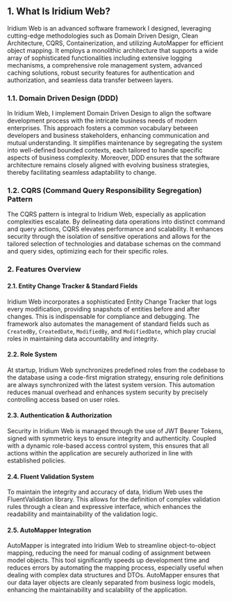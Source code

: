 ## 1. What Is Iridium Web?
Iridium Web is an advanced software framework I designed, leveraging cutting-edge methodologies such as Domain Driven Design, Clean Architecture, CQRS, Containerization, and utilizing AutoMapper for efficient object mapping. It employs a monolithic architecture that supports a wide array of sophisticated functionalities including extensive logging mechanisms, a comprehensive role management system, advanced caching solutions, robust security features for authentication and authorization, and seamless data transfer between layers.

### 1.1. Domain Driven Design (DDD)
In Iridium Web, I implement Domain Driven Design to align the software development process with the intricate business needs of modern enterprises. This approach fosters a common vocabulary between developers and business stakeholders, enhancing communication and mutual understanding. It simplifies maintenance by segregating the system into well-defined bounded contexts, each tailored to handle specific aspects of business complexity. Moreover, DDD ensures that the software architecture remains closely aligned with evolving business strategies, thereby facilitating seamless adaptability to change.

### 1.2. CQRS (Command Query Responsibility Segregation) Pattern
The CQRS pattern is integral to Iridium Web, especially as application complexities escalate. By delineating data operations into distinct command and query actions, CQRS elevates performance and scalability. It enhances security through the isolation of sensitive operations and allows for the tailored selection of technologies and database schemas on the command and query sides, optimizing each for their specific roles.

### 2. Features Overview

#### 2.1. Entity Change Tracker & Standard Fields
Iridium Web incorporates a sophisticated Entity Change Tracker that logs every modification, providing snapshots of entities before and after changes. This is indispensable for compliance and debugging. The framework also automates the management of standard fields such as `CreatedBy`, `CreatedDate`, `ModifiedBy`, and `ModifiedDate`, which play crucial roles in maintaining data accountability and integrity.

#### 2.2. Role System
At startup, Iridium Web synchronizes predefined roles from the codebase to the database using a code-first migration strategy, ensuring role definitions are always synchronized with the latest system version. This automation reduces manual overhead and enhances system security by precisely controlling access based on user roles.

#### 2.3. Authentication & Authorization
Security in Iridium Web is managed through the use of JWT Bearer Tokens, signed with symmetric keys to ensure integrity and authenticity. Coupled with a dynamic role-based access control system, this ensures that all actions within the application are securely authorized in line with established policies.

#### 2.4. Fluent Validation System
To maintain the integrity and accuracy of data, Iridium Web uses the FluentValidation library. This allows for the definition of complex validation rules through a clean and expressive interface, which enhances the readability and maintainability of the validation logic.

#### 2.5. AutoMapper Integration
AutoMapper is integrated into Iridium Web to streamline object-to-object mapping, reducing the need for manual coding of assignment between model objects. This tool significantly speeds up development time and reduces errors by automating the mapping process, especially useful when dealing with complex data structures and DTOs. AutoMapper ensures that our data layer objects are cleanly separated from business logic models, enhancing the maintainability and scalability of the application.
